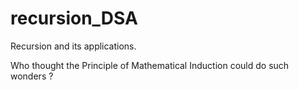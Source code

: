# recursion_DSA
Recursion and its applications.

Who thought the Principle of Mathematical Induction could do such wonders ?
